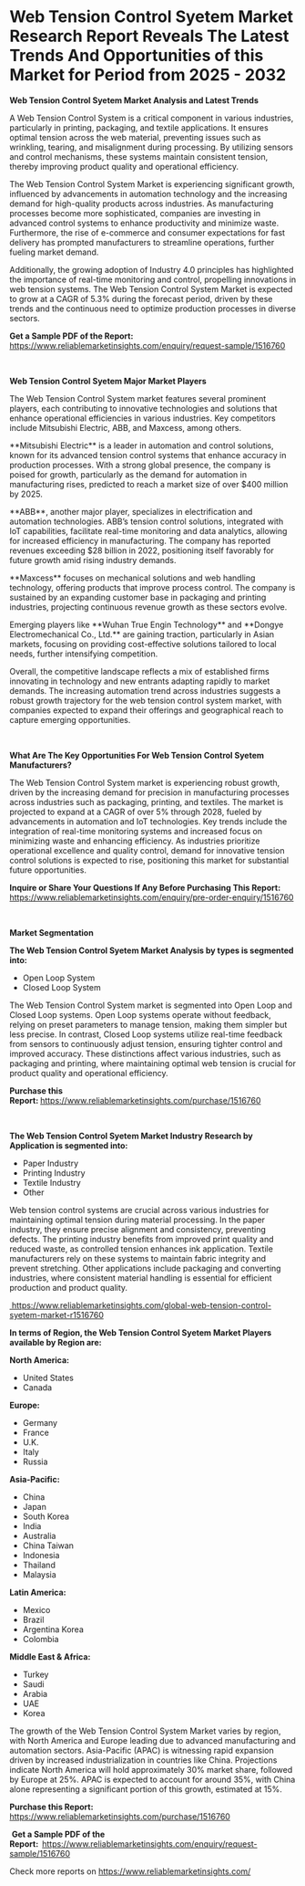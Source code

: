 <p><h1>Web Tension Control Syetem Market Research Report Reveals The Latest Trends And Opportunities of this Market for Period from 2025 - 2032</h1></p><p><strong>Web Tension Control Syetem Market Analysis and Latest Trends</strong></p>
<p><p>A Web Tension Control System is a critical component in various industries, particularly in printing, packaging, and textile applications. It ensures optimal tension across the web material, preventing issues such as wrinkling, tearing, and misalignment during processing. By utilizing sensors and control mechanisms, these systems maintain consistent tension, thereby improving product quality and operational efficiency.</p><p>The Web Tension Control System Market is experiencing significant growth, influenced by advancements in automation technology and the increasing demand for high-quality products across industries. As manufacturing processes become more sophisticated, companies are investing in advanced control systems to enhance productivity and minimize waste. Furthermore, the rise of e-commerce and consumer expectations for fast delivery has prompted manufacturers to streamline operations, further fueling market demand.</p><p>Additionally, the growing adoption of Industry 4.0 principles has highlighted the importance of real-time monitoring and control, propelling innovations in web tension systems. The Web Tension Control System Market is expected to grow at a CAGR of 5.3% during the forecast period, driven by these trends and the continuous need to optimize production processes in diverse sectors.</p></p>
<p><strong>Get a Sample PDF of the Report:&nbsp;</strong> <a href="https://www.reliablemarketinsights.com/enquiry/request-sample/1516760?utm_campaign=2280&utm_medium=2&utm_source=Github&utm_content=ia&utm_term=30032025&utm_id=web-tension-control-syetem">https://www.reliablemarketinsights.com/enquiry/request-sample/1516760</a></p>
<p>&nbsp;</p>
<p><strong>Web Tension Control Syetem Major Market Players</strong></p>
<p><p>The Web Tension Control System market features several prominent players, each contributing to innovative technologies and solutions that enhance operational efficiencies in various industries. Key competitors include Mitsubishi Electric, ABB, and Maxcess, among others.</p><p>**Mitsubishi Electric** is a leader in automation and control solutions, known for its advanced tension control systems that enhance accuracy in production processes. With a strong global presence, the company is poised for growth, particularly as the demand for automation in manufacturing rises, predicted to reach a market size of over $400 million by 2025.</p><p>**ABB**, another major player, specializes in electrification and automation technologies. ABB’s tension control solutions, integrated with IoT capabilities, facilitate real-time monitoring and data analytics, allowing for increased efficiency in manufacturing. The company has reported revenues exceeding $28 billion in 2022, positioning itself favorably for future growth amid rising industry demands.</p><p>**Maxcess** focuses on mechanical solutions and web handling technology, offering products that improve process control. The company is sustained by an expanding customer base in packaging and printing industries, projecting continuous revenue growth as these sectors evolve.</p><p>Emerging players like **Wuhan True Engin Technology** and **Dongye Electromechanical Co., Ltd.** are gaining traction, particularly in Asian markets, focusing on providing cost-effective solutions tailored to local needs, further intensifying competition.</p><p>Overall, the competitive landscape reflects a mix of established firms innovating in technology and new entrants adapting rapidly to market demands. The increasing automation trend across industries suggests a robust growth trajectory for the web tension control system market, with companies expected to expand their offerings and geographical reach to capture emerging opportunities.</p></p>
<p>&nbsp;</p>
<p><strong>What Are The Key Opportunities For Web Tension Control Syetem Manufacturers?</strong></p>
<p><p>The Web Tension Control System market is experiencing robust growth, driven by the increasing demand for precision in manufacturing processes across industries such as packaging, printing, and textiles. The market is projected to expand at a CAGR of over 5% through 2028, fueled by advancements in automation and IoT technologies. Key trends include the integration of real-time monitoring systems and increased focus on minimizing waste and enhancing efficiency. As industries prioritize operational excellence and quality control, demand for innovative tension control solutions is expected to rise, positioning this market for substantial future opportunities.</p></p>
<p><strong>Inquire or Share Your Questions If Any Before Purchasing This Report:</strong> <a href="https://www.reliablemarketinsights.com/enquiry/pre-order-enquiry/1516760?utm_campaign=2280&utm_medium=2&utm_source=Github&utm_content=ia&utm_term=30032025&utm_id=web-tension-control-syetem">https://www.reliablemarketinsights.com/enquiry/pre-order-enquiry/1516760</a></p>
<p>&nbsp;</p>
<p><strong>Market Segmentation</strong></p>
<p><strong>The Web Tension Control Syetem Market Analysis by types is segmented into:</strong></p>
<p><ul><li>Open Loop System</li><li>Closed Loop System</li></ul></p>
<p><p>The Web Tension Control System market is segmented into Open Loop and Closed Loop systems. Open Loop systems operate without feedback, relying on preset parameters to manage tension, making them simpler but less precise. In contrast, Closed Loop systems utilize real-time feedback from sensors to continuously adjust tension, ensuring tighter control and improved accuracy. These distinctions affect various industries, such as packaging and printing, where maintaining optimal web tension is crucial for product quality and operational efficiency.</p></p>
<p><strong>Purchase this Report:&nbsp;</strong><a href="https://www.reliablemarketinsights.com/purchase/1516760?utm_campaign=2280&utm_medium=2&utm_source=Github&utm_content=ia&utm_term=30032025&utm_id=web-tension-control-syetem">https://www.reliablemarketinsights.com/purchase/1516760</a></p>
<p>&nbsp;</p>
<p><strong>The Web Tension Control Syetem Market Industry Research by Application is segmented into:</strong></p>
<p><ul><li>Paper Industry</li><li>Printing Industry</li><li>Textile Industry</li><li>Other</li></ul></p>
<p><p>Web tension control systems are crucial across various industries for maintaining optimal tension during material processing. In the paper industry, they ensure precise alignment and consistency, preventing defects. The printing industry benefits from improved print quality and reduced waste, as controlled tension enhances ink application. Textile manufacturers rely on these systems to maintain fabric integrity and prevent stretching. Other applications include packaging and converting industries, where consistent material handling is essential for efficient production and product quality.</p></p>
<p><a href="https://www.reliablemarketinsights.com/global-web-tension-control-syetem-market-r1516760?utm_campaign=2280&utm_medium=2&utm_source=Github&utm_content=ia&utm_term=30032025&utm_id=web-tension-control-syetem">&nbsp;https://www.reliablemarketinsights.com/global-web-tension-control-syetem-market-r1516760</a></p>
<p><strong>In terms of Region, the Web Tension Control Syetem Market Players available by Region are:</strong></p>
<p>
    <p> <strong> North America: </strong>
        <ul>
            <li>United States</li>
            <li>Canada</li>
        </ul>
        </p> 
    <p> <strong> Europe: </strong>
        <ul>
            <li>Germany</li>
            <li>France</li>
            <li>U.K.</li>
            <li>Italy</li>
            <li>Russia</li>
        </ul>
        </p> 
    <p> <strong> Asia-Pacific: </strong>
        <ul>
            <li>China</li>
            <li>Japan</li>
            <li>South Korea</li>
            <li>India</li>
            <li>Australia</li>
            <li>China Taiwan</li>
            <li>Indonesia</li>
            <li>Thailand</li>
            <li>Malaysia</li>
        </ul>
        </p> 
    <p> <strong> Latin America: </strong>
        <ul>
            <li>Mexico</li>
            <li>Brazil</li>
            <li>Argentina Korea</li>
            <li>Colombia</li>
        </ul>
        </p> 
    <p> <strong> Middle East & Africa: </strong>
        <ul>
            <li>Turkey</li>
            <li>Saudi</li>
            <li>Arabia</li>
            <li>UAE</li>
            <li>Korea</li>
        </ul>
    </p>
    </p>
<p><p>The growth of the Web Tension Control System Market varies by region, with North America and Europe leading due to advanced manufacturing and automation sectors. Asia-Pacific (APAC) is witnessing rapid expansion driven by increased industrialization in countries like China. Projections indicate North America will hold approximately 30% market share, followed by Europe at 25%. APAC is expected to account for around 35%, with China alone representing a significant portion of this growth, estimated at 15%.</p></p>
<p><strong>Purchase this Report: </strong><a href="https://www.reliablemarketinsights.com/purchase/1516760?utm_campaign=2280&utm_medium=2&utm_source=Github&utm_content=ia&utm_term=30032025&utm_id=web-tension-control-syetem">https://www.reliablemarketinsights.com/purchase/1516760</a></p>
<p>&nbsp;<strong>Get a Sample PDF of the Report:&nbsp;&nbsp;</strong><a href="https://www.reliablemarketinsights.com/enquiry/request-sample/1516760?utm_campaign=2280&utm_medium=2&utm_source=Github&utm_content=ia&utm_term=30032025&utm_id=web-tension-control-syetem">https://www.reliablemarketinsights.com/enquiry/request-sample/1516760</a></p>
<p><strong></strong></p>
<p>Check more reports on <a href="https://www.reliablemarketinsights.com/?utm_campaign=2280&utm_medium=2&utm_source=Github&utm_content=ia&utm_term=30032025&utm_id=web-tension-control-syetem">https://www.reliablemarketinsights.com/</a></p>